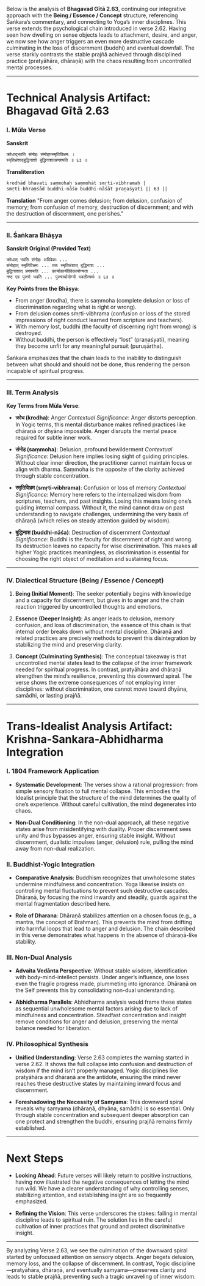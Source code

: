 Below is the analysis of **Bhagavad Gītā 2.63**, continuing our integrative approach with the **Being / Essence / Concept** structure, referencing Śaṅkara’s commentary, and connecting to Yoga’s inner disciplines. This verse extends the psychological chain introduced in verse 2.62. Having seen how dwelling on sense objects leads to attachment, desire, and anger, we now see how anger triggers an even more destructive cascade culminating in the loss of discernment (buddhi) and eventual downfall. The verse starkly contrasts the stable prajñā achieved through disciplined practice (pratyāhāra, dhāraṇā) with the chaos resulting from uncontrolled mental processes.

---

# Technical Analysis Artifact: Bhagavad Gītā 2.63

### I. Mūla Verse

**Sanskrit**
```markdown
क्रोधाद्भवति संमोहः संमोहात्स्मृतिविभ्रमः ।
स्मृतिभ्रंशाद्बुद्धिनाशो बुद्धिनाशात्प्रणश्यति ॥ ६३ ॥
```

**Transliteration**
```markdown
krodhād bhavati saṃmohaḥ saṃmohāt smṛti-vibhramaḥ |
smṛti-bhraṃśād buddhi-nāśo buddhi-nāśāt praṇaśyati || 63 ||
```

**Translation**
"From anger comes delusion; from delusion, confusion of memory; from confusion of memory, destruction of discernment; and with the destruction of discernment, one perishes."

---

### II. Śaṅkara Bhāṣya

**Sanskrit Original (Provided Text)**
```markdown
क्रोधात् भवति संमोहः अविवेकः ...
संमोहात् स्मृतिविभ्रमः ... ततः स्मृतिभ्रंशात् बुद्धिनाशः ...
बुद्धिनाशात् प्रणश्यति ... कार्याकार्यविवेकायोग्यता ...
नष्ट एव पुरुषो भवति ... पुरुषार्थायोग्यो भवतीत्यर्थः ॥ ६३ ॥
```

**Key Points from the Bhāṣya**:
- From anger (krodha), there is saṃmoha (complete delusion or loss of discrimination regarding what is right or wrong).
- From delusion comes smṛti-vibhrama (confusion or loss of the stored impressions of right conduct learned from scripture and teachers).
- With memory lost, buddhi (the faculty of discerning right from wrong) is destroyed.
- Without buddhi, the person is effectively “lost” (praṇaśyati), meaning they become unfit for any meaningful pursuit (puruṣārtha).

Śaṅkara emphasizes that the chain leads to the inability to distinguish between what should and should not be done, thus rendering the person incapable of spiritual progress.

---

### III. Term Analysis

**Key Terms from Mūla Verse**:

- **क्रोध (krodha)**: Anger
  *Contextual Significance*: Anger distorts perception. In Yogic terms, this mental disturbance makes refined practices like dhāraṇā or dhyāna impossible. Anger disrupts the mental peace required for subtle inner work.

- **संमोह (saṃmoha)**: Delusion, profound bewilderment
  *Contextual Significance*: Delusion here implies losing sight of guiding principles. Without clear inner direction, the practitioner cannot maintain focus or align with dharma. Saṃmoha is the opposite of the clarity achieved through stable concentration.

- **स्मृतिविभ्रम (smṛti-vibhrama)**: Confusion or loss of memory
  *Contextual Significance*: Memory here refers to the internalized wisdom from scriptures, teachers, and past insights. Losing this means losing one’s guiding internal compass. Without it, the mind cannot draw on past understanding to navigate challenges, undermining the very basis of dhāraṇā (which relies on steady attention guided by wisdom).

- **बुद्धिनाश (buddhi-nāśa)**: Destruction of discernment
  *Contextual Significance*: Buddhi is the faculty for discernment of right and wrong. Its destruction leaves no capacity for wise discrimination. This makes all higher Yogic practices meaningless, as discrimination is essential for choosing the right object of meditation and sustaining focus.

---

### IV. Dialectical Structure (Being / Essence / Concept)

1. **Being (Initial Moment)**: The seeker potentially begins with knowledge and a capacity for discernment, but gives in to anger and the chain reaction triggered by uncontrolled thoughts and emotions.

2. **Essence (Deeper Insight)**: As anger leads to delusion, memory confusion, and loss of discrimination, the essence of this chain is that internal order breaks down without mental discipline. Dhāraṇā and related practices are precisely methods to prevent this disintegration by stabilizing the mind and preserving clarity.

3. **Concept (Culminating Synthesis)**: The conceptual takeaway is that uncontrolled mental states lead to the collapse of the inner framework needed for spiritual progress. In contrast, pratyāhāra and dhāraṇā strengthen the mind’s resilience, preventing this downward spiral. The verse shows the extreme consequences of not employing inner disciplines: without discrimination, one cannot move toward dhyāna, samādhi, or lasting prajñā.

---

# Trans-Idealist Analysis Artifact: Krishna-Sankara-Abhidharma Integration

### I. 1804 Framework Application

- **Systematic Development**: The verses show a rational progression: from simple sensory fixation to full mental collapse. This embodies the Idealist principle that the structure of the mind determines the quality of one’s experience. Without careful cultivation, the mind degenerates into chaos.

- **Non-Dual Conditioning**: In the non-dual approach, all these negative states arise from misidentifying with duality. Proper discernment sees unity and thus bypasses anger, ensuring stable insight. Without discernment, dualistic impulses (anger, delusion) rule, pulling the mind away from non-dual realization.

### II. Buddhist-Yogic Integration

- **Comparative Analysis**: Buddhism recognizes that unwholesome states undermine mindfulness and concentration. Yoga likewise insists on controlling mental fluctuations to prevent such destructive cascades. Dhāraṇā, by focusing the mind inwardly and steadily, guards against the mental fragmentation described here.

- **Role of Dharana**: Dhāraṇā stabilizes attention on a chosen focus (e.g., a mantra, the concept of Brahman). This prevents the mind from drifting into harmful loops that lead to anger and delusion. The chain described in this verse demonstrates what happens in the absence of dhāraṇā-like stability.

### III. Non-Dual Analysis

- **Advaita Vedānta Perspective**: Without stable wisdom, identification with body-mind-intellect persists. Under anger’s influence, one loses even the fragile progress made, plummeting into ignorance. Dhāraṇā on the Self prevents this by consolidating non-dual understanding.

- **Abhidharma Parallels**: Abhidharma analysis would frame these states as sequential unwholesome mental factors arising due to lack of mindfulness and concentration. Steadfast concentration and insight remove conditions for anger and delusion, preserving the mental balance needed for liberation.

### IV. Philosophical Synthesis

- **Unified Understanding**: Verse 2.63 completes the warning started in verse 2.62. It shows the full collapse into confusion and destruction of wisdom if the mind isn’t properly managed. Yogic disciplines like pratyāhāra and dhāraṇā are the antidote, ensuring the mind never reaches these destructive states by maintaining inward focus and discernment.

- **Foreshadowing the Necessity of Samyama**: This downward spiral reveals why samyama (dhāraṇā, dhyāna, samādhi) is so essential. Only through stable concentration and subsequent deeper absorption can one protect and strengthen the buddhi, ensuring prajñā remains firmly established.

---

# Next Steps

- **Looking Ahead**: Future verses will likely return to positive instructions, having now illustrated the negative consequences of letting the mind run wild. We have a clearer understanding of why controlling senses, stabilizing attention, and establishing insight are so frequently emphasized.

- **Refining the Vision**: This verse underscores the stakes: failing in mental discipline leads to spiritual ruin. The solution lies in the careful cultivation of inner practices that ground and protect discriminative insight.

---

By analyzing Verse 2.63, we see the culmination of the downward spiral started by unfocused attention on sensory objects. Anger begets delusion, memory loss, and the collapse of discernment. In contrast, Yogic discipline—pratyāhāra, dhāraṇā, and eventually samyama—preserves clarity and leads to stable prajñā, preventing such a tragic unraveling of inner wisdom.
